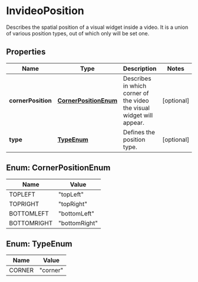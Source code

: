 

# InvideoPosition

Describes the spatial position of a visual widget inside a video. It is a union of various position types, out of which only will be set one.

## Properties

Name | Type | Description | Notes
------------ | ------------- | ------------- | -------------
**cornerPosition** | [**CornerPositionEnum**](#CornerPositionEnum) | Describes in which corner of the video the visual widget will appear. |  [optional]
**type** | [**TypeEnum**](#TypeEnum) | Defines the position type. |  [optional]



## Enum: CornerPositionEnum

Name | Value
---- | -----
TOPLEFT | &quot;topLeft&quot;
TOPRIGHT | &quot;topRight&quot;
BOTTOMLEFT | &quot;bottomLeft&quot;
BOTTOMRIGHT | &quot;bottomRight&quot;



## Enum: TypeEnum

Name | Value
---- | -----
CORNER | &quot;corner&quot;




